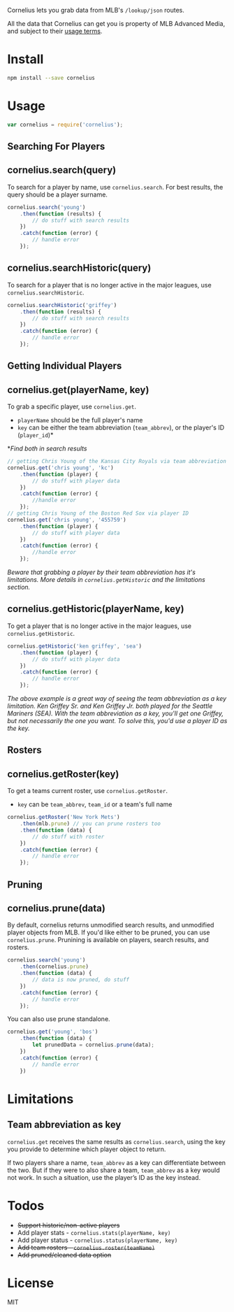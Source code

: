Cornelius lets you grab data from MLB's `/lookup/json` routes. 

All the data that Cornelius can get you is property of MLB Advanced Media, and subject to their [usage terms](http://gdx.mlb.com/components/copyright.txt).

# Install
```sh
npm install --save cornelius
```

# Usage
```javascript
var cornelius = require('cornelius');
```

## **Searching For Players**

## cornelius.search(query)
To search for a player by name, use `cornelius.search`. For best results, the query should be a player surname.
```javascript
cornelius.search('young')
    .then(function (results) {
        // do stuff with search results
    })
    .catch(function (error) {
        // handle error
    });
```

## cornelius.searchHistoric(query)
To search for a player that is no longer active in the major leagues, use `cornelius.searchHistoric`.
```javascript
cornelius.searchHistoric('griffey')
    .then(function (results) {
        // do stuff with search results
    })
    .catch(function (error) {
        // handle error
    });
```
## **Getting Individual Players**

## cornelius.get(playerName, key)
To grab a specific player, use `cornelius.get`.
- `playerName` should be the full player's name 
- `key` can be either the team abbreviation (`team_abbrev`), or the player's ID (`player_id`)*

**Find both in search results*

```javascript
// getting Chris Young of the Kansas City Royals via team abbreviation
cornelius.get('chris young', 'kc')
    .then(function (player) {
        // do stuff with player data
    })
    .catch(function (error) {
        //handle error
    });
// getting Chris Young of the Boston Red Sox via player ID
cornelius.get('chris young', '455759')
    .then(function (player) {
        // do stuff with player data
    })
    .catch(function (error) {
        //handle error
    });
```

*Beware that grabbing a player by their team abbreviation has it's limitations. More details in `cornelius.getHistoric` and the limitations section.*

## cornelius.getHistoric(playerName, key)
To get a player that is no longer active in the major leagues, use ``cornelius.getHistoric``.
```javascript
cornelius.getHistoric('ken griffey', 'sea')
	.then(function (player) {
		// do stuff with player data
	})
	.catch(function (error) {
		// handle error
	});
```

*The above example is a great way of seeing the team abbreviation as a key limitation. Ken Griffey Sr. and Ken Griffey Jr. both played for the Seattle Mariners (SEA). With the team abbreviation as a key, you'll get one Griffey, but not necessarily the one you want. To solve this, you'd use a player ID as the key.*

## **Rosters**

## cornelius.getRoster(key)

To get a teams current roster, use `cornelius.getRoster`.

- `key` can be `team_abbrev`, `team_id` or a team's full name

```javascript
cornelius.getRoster('New York Mets')
	.then(mlb.prune) // you can prune rosters too
	.then(function (data) {
		// do stuff with roster
	})
	.catch(function (error) {
		// handle error
	});
```

## **Pruning**

## cornelius.prune(data)

By default, cornelius returns unmodified search results, and unmodified player objects from MLB. If you'd like either to be pruned, you can use `cornelius.prune`. Prunining is available on players, search results, and rosters.

```javascript
cornelius.search('young')
	.then(cornelius.prune)
	.then(function (data) {
		// data is now pruned, do stuff
	})
	.catch(function (error) {
		// handle error
	});
```

You can also use prune standalone.

```javascript
cornelius.get('young', 'bos')
	.then(function (data) {
		let prunedData = cornelius.prune(data);
	})
	.catch(function (error) {
		// handle error
	})
```

# Limitations
## Team abbreviation as key
`cornelius.get` receives the same results as `cornelius.search`, using the key you provide to determine which player object to return. 

If two players share a name, `team_abbrev` as a key can differentiate between the two. But if they were to also share a team, `team_abbrev` as a key would not work. In such a situation, use the player’s ID as the key instead.

# Todos

 - ~~Support historic/non-active players~~
 - Add player stats - `cornelius.stats(playerName, key)`
 - Add player status - `cornelius.status(playerName, key)`
 - ~~Add team rosters - `cornelius.roster(teamName)`~~
 - ~~Add pruned/cleaned data option~~

# License

MIT
